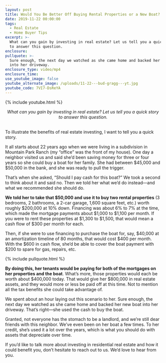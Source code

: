 ```yaml
---
layout: post
title: Would You Be Better Off Buying Rental Properties or a New Boat?
date: 2019-11-22 00:00:00
tags:
  - Real Estate
  - Home Buyer Tips
excerpt: >-
  What can you gain by investing in real estate? Let us tell you a quick story
  to answer this question.
enclosure:
pullquote: >-
  Sure enough, the next day we watched as she came home and backed her new boat
  into her driveway.
enclosure_type: video/mp4
enclosure_time:
use_youtube_image: false
youtube_alternate_image: /uploads/11-22---bud-gragg---yt.jpg
youtube_code: 7VI7-DsReYA
---
```


{% include youtube.html %}

<center><em>What can you gain by investing in real estate? Let us tell you a quick story to answer this question.</em></center>

<br>To illustrate the benefits of real estate investing, I want to tell you a quick story.

It all starts about 22 years ago when we were living in a subdivision in Mountain Park Ranch (my “office” was the front of my house). One day a neighbor visited us and said she’d been saving money for three or four years so she could buy a boat for her family. She had between $45,000 and $50,000 in the bank, and she was ready to pull the trigger.

That’s when she asked, “Should I pay cash for this boat?” We took a second to think about it and said no. Then we told her what we’d do instead—and what we recommended she should do.

**We told her to take that $50,000 and use it to buy two rental properties** (3 bedrooms, 2 bathrooms, a 2-car garage, 1,600 square feet, etc.) worth roughly $200,000 at 10% down. Financing was about 6% to 7% at the time, which made the mortgage payments about $1,000 to $1,100 per month. If you were to rent these properties at $1,300 to $1,500, that would mean a cash flow of $300 per month for each.

Then, if she were to use financing to purchase the boat for, say, $40,000 at an amortization timeline of 80 months, that would cost $400 per month. With the $600 in cash flow, she’d be able to cover the boat payment with $200 to spare for gas, repairs, etc.

{% include pullquote.html %}

**By doing this, her tenants would be paying for both of the mortgages on her properties and the boat**. What’s more, those properties would each be worth about $400,000 today. That would give her $800,000 in real estate assets, and they would more or less be paid off at this time. Not to mention all the tax benefits she could take advantage of.

We spent about an hour laying out this scenario to her. Sure enough, the next day we watched as she came home and backed her new boat into her driveway. That’s right—she used the cash to buy the boat.

Granted, not everyone has the stomach to be a landlord, and we’re still dear friends with this neighbor. We’ve even been on her boat a few times. To her credit, she’s used it a lot over the years, which is what you should do with assets that depreciate over time.

If you’d like to talk more about investing in residential real estate and how it could benefit you, don’t hesitate to reach out to us. We’d love to hear from you.